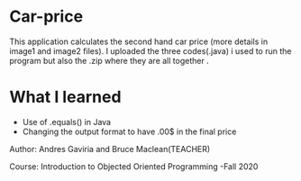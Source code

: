 # Car-price  

This application calculates the second hand car price (more details in image1 and image2 files).
I uploaded the three codes(.java) i used to run the program but also the .zip where they are all together .
<h1> What I learned</h1>

<ul>
  <li>Use of .equals() in Java</li>
  <li>Changing the output format to have .00$ in the final price</li>
</ul>
<footer>
  <p>Author: Andres Gaviria and Bruce Maclean(TEACHER)</p>
   <p>Course: Introduction to Objected Oriented Programming -Fall 2020 </p>
</footer>


